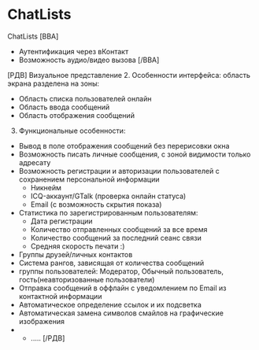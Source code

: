 ChatLists
=========

ChatLists
[ВВА]
* Аутентификация через вКонтакт
* Возможность аудио/видео вызова
[/ВВА]


[РДВ]
Визуальное представление
2. Особенности интерфейса:
    область экрана разделена на зоны:
* Область списка пользователей онлайн
* Область ввода сообщений
* Область отображения сообщений

3. Функциональные особенности:
* Вывод в поле отображения сообщений без перерисовки окна
* Возможность писать личные сообщения, с зоной видимости только адресату
* Возможность регистрации и авторизации пользователей с сохранением персональной информации
  * Никнейм
  * ICQ-аккаунт/GTalk (проверка онлайн статуса)
  * Email (с возможность скрытия показа)
* Статистика по зарегистрированным пользователям:
  * Дата регистрации
  * Количество отправленных сообщений за все время
  * Количество сообщений за последний сеанс связи
  * Средняя скорость печати :) 
* Группы друзей/личных контактов
* Система рангов, зависящая от количества сообщений
* группы пользователей: Модератор, Обычный пользователь, гость(неавторизованные пользователи)
* Отправка сообщений в оффлайн с уведомлением по Email из контактной информации
* Автоматическое определение ссылок и их подсветка
* Автоматическая замена символов смайлов на графические изображения
* * ..... 
[/РДВ]
